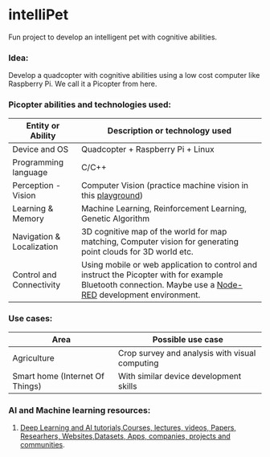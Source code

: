 # intelliPet
Fun project to develop an intelligent pet with cognitive abilities.

### Idea:
Develop a quadcopter with cognitive abilities using a low cost computer like Raspberry Pi. We call it a Picopter from here.

### Picopter abilities and technologies used:
Entity or Ability | Description or technology used
------------ | -------------
Device and OS | Quadcopter + Raspberry Pi + Linux 
Programming language  | C/C++
Perception - Vision | Computer Vision (practice machine vision in this [playground](https://github.com/roshanpoudyal/machine_vision_application.git))
Learning & Memory | Machine Learning, Reinforcement Learning, Genetic Algorithm
Navigation & Localization | 3D cognitive map of the world for map matching, Computer vision for generating point clouds for 3D world etc.
Control and Connectivity | Using mobile or web application to control and instruct the Picopter with for example Bluetooth connection. Maybe use a [Node-RED](https://nodered.org/) development environment. 


### Use cases:
Area | Possible use case
------------ | -------------
Agriculture | Crop survey and analysis with visual computing
Smart home (Internet Of Things) | With similar device development skills

### AI and Machine learning resources:
1. [Deep Learning and AI tutorials,Courses, lectures, videos, Papers, Researhers, Websites,Datasets, Apps, companies, projects and communities](https://www.leadingindia.ai/resources/).

